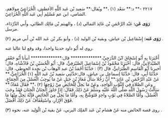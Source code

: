٢٢١٧ -** د:** سَعْد (١) ،** ويُقال:** سَعِيد بْن عَبد اللَّهِ الأغطش، الْخُزَاعِيّ مولاهم، الشامي، ابن عم مُسْلِم أَبِي عَبد اللَّهِ الْخُزَاعِيّ.

**رَوَى عَن:** عَبْد الرَّحْمَنِ بْن عَائِذ الثمالي (د) ، والهيثم بْن مَالِك الطائي، وأَبي الدَّرْدَاء، مرسل.

**رَوَى عَنه:** إِسْمَاعِيل بْن عياش، وبقية بْن الوليد (د) ، وأبو بكر بْن عَبد الله بْن أَبي مريم (٢) .

روى له أَبُو داود حديثا واحدا، وقد وقع لنا عاليا عنه.

أَخْبَرَنَا بِهِ أَبُو إِسْحَاقَ ابْنُ الدَّرَجِيِّ،************** قال:************** أنبأنا أَبُو جَعْفَرٍ الصَّيْدَلانِيُّ، قال: أَخْبَرَنَا مَحْمُودُ بْنُ إِسْمَاعِيلَ الصَّيْرَفِيُّ، قال: أَبُو الْحُسَيْنِ بْنُ فَاذْشْاهِ، قال: أخبرنا أَبُو الْقَاسِمِ الطَّبَرَانِيُّ، قال (٣) : حَدَّثَنَا أَحْمَدُ بْنُ عبد الوهاب بْن نجدة الحوطي، قال: حَدَّثَنَا أَبِي، قال: حَدَّثَنَا إسماعل بن عياش، قال:حَدَّثَنِي سَعِيد بْنُ عَبد اللَّهِ (١) الْخُزَاعِيُّ،** عَنْ عَبْدِ الرَّحْمَنِ بْنِ عَائِذٍ:** أَنَّ رَجُلا سَأَلَ مُعَاذَ بْنَ جَبَلٍ عَنْ مَا يُوجِبُ الْغُسْلَ مِنَ الْجِمَاعِ، وعَنِ الصَّلاةِ فِي الثَّوْبِ الْوَاحِدِ، وعَنْ مَا يَحِلُّ لِلْحَائِضِ مِنْ زَوْجِهَا (٢) ،** فَقَالَ مُعَاذٌ:** سَأَلْتُ رَسُولَ اللَّهِ صَلَّى اللَّهُ عَلَيْهِ وسَلَّمَ عَنْ ذَلِكَ فَقَالَ: إِذَا جَاوَزَ الْخِتَانُ الْخِتَانَ فَقَدْ وجَبَ الْغُسْلُ، وأَمَّا الصَّلاةُ فِي ثَوْبٍ واحِدٍ فَتَوَشَّحْ بِهِ، وأَمَّا مَا يَحِلُّ مِنَ الْحَائِضِ فَإِنَّهُ يَحِلُّ مِنْهَا مَا فَوْقَ الإِزَارِ، واسْتِعْفَافٌ عَنْ ذَلِكَ أَفْضَلُ.

روى قصة الحائض منه عَنْ هشام بْن عَبد المَلِك اليزني، عَنْ بقية بْن الْوَلِيد عنه، نحوه (٣) .